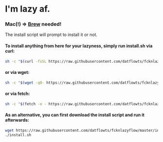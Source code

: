 # I'm lazy af.

### Mac(!) => **[Brew](https://brew.sh/)** needed!
The install script will prompt to install it or not.

#### To install anything from here for your lazyness, simply run install.sh via curl:
```bash
sh -c "$(curl -fsSL https://raw.githubusercontent.com/datflowts/fcknlazyflow/master/install.sh)"
```
#### or via wget:
```bash
sh -c "$(wget -qO- https://raw.githubusercontent.com/datflowts/fcknlazyflow/master/install.sh)"
```
#### or via fetch:
```bash
sh -c "$(fetch -o - https://raw.githubusercontent.com/datflowts/fcknlazyflow/master/install.sh)"
```
#### As an alternative, you can first download the install script and run it afterwards:
```bash
wget https://raw.githubusercontent.com/datflowts/fcknlazyflow/master/install.sh
./install.sh
```
